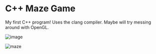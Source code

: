 # C++ Maze Game

My first C++ program! Uses the clang compiler. Maybe will try messing around with OpenGL. 

![image](https://user-images.githubusercontent.com/108207472/229118289-de020086-5c26-47b4-91ac-af8dded1b183.png)

![maze](https://user-images.githubusercontent.com/108207472/229120644-7f769c1a-95e9-4b9b-8ee4-e7c44aa0800f.gif)
